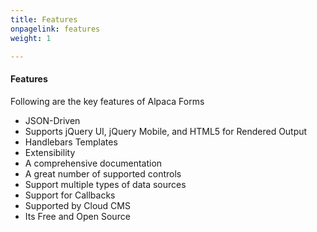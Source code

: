 ```yaml
---
title: Features
onpagelink: features
weight: 1

---
```


#### **Features**

Following are the key features of Alpaca Forms

- JSON-Driven
- Supports jQuery UI, jQuery Mobile, and HTML5 for Rendered Output
- Handlebars Templates
- Extensibility
- A comprehensive documentation
- A great number of supported controls
- Support multiple types of data sources
- Support for Callbacks
- Supported by Cloud CMS
- Its Free and Open Source
 